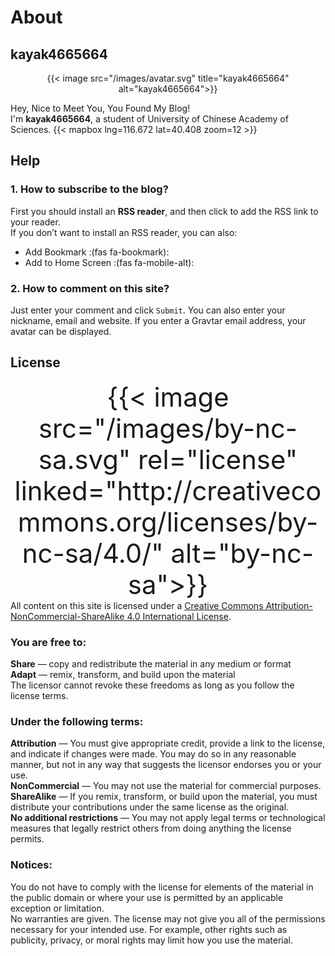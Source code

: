 # About


## kayak4665664

<div align="center">
{{< image src="/images/avatar.svg" title="kayak4665664" alt="kayak4665664">}}
</div>

Hey, Nice to Meet You, You Found My Blog!  
I'm **kayak4665664**, a student of University of Chinese Academy of Sciences.
{{< mapbox lng=116.672 lat=40.408 zoom=12 >}}

## Help
### 1. How to subscribe to the blog?
First you should install an **RSS reader**, and then click [<i class='fas fa-rss'></i>](/index.xml) to add the RSS link to your reader.  
If you don’t want to install an RSS reader, you can also:
- Add Bookmark :(fas fa-bookmark):
- Add to Home Screen :(fas fa-mobile-alt):
### 2. How to comment on this site?
Just enter your comment and click `Submit`. You can also enter your nickname, email and website. If you enter a Gravtar email address, your avatar can be displayed.

## License
<div align="center"><big><big><big><big><big><big>
{{< image src="/images/by-nc-sa.svg" rel="license" linked="http://creativecommons.org/licenses/by-nc-sa/4.0/" alt="by-nc-sa">}}</big></big></big></big></big></big>
</div>
All content on this site is licensed under a <a rel="license" href="http://creativecommons.org/licenses/by-nc-sa/4.0/">Creative Commons Attribution-NonCommercial-ShareAlike 4.0 International License</a>.

### You are free to:
**Share** — copy and redistribute the material in any medium or format  
**Adapt** — remix, transform, and build upon the material  
The licensor cannot revoke these freedoms as long as you follow the license terms.  
### Under the following terms:
**Attribution** — You must give appropriate credit, provide a link to the license, and indicate if changes were made. You may do so in any reasonable manner, but not in any way that suggests the licensor endorses you or your use.  
**NonCommercial** — You may not use the material for commercial purposes.  
**ShareAlike** — If you remix, transform, or build upon the material, you must distribute your contributions under the same license as the original.  
**No additional restrictions** — You may not apply legal terms or technological measures that legally restrict others from doing anything the license permits.  

### Notices:
You do not have to comply with the license for elements of the material in the public domain or where your use is permitted by an applicable exception or limitation.  
No warranties are given. The license may not give you all of the permissions necessary for your intended use. For example, other rights such as publicity, privacy, or moral rights may limit how you use the material.  

